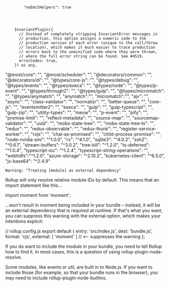             "noEmitHelpers": true

        
        
        
        InvariantPlugin({
          // Instead of completely stripping InvariantError messages in
          // production, this option assigns a numeric code to the
          // production version of each error (unique to the call/throw
          // location), which makes it much easier to trace production
          // errors back to the unminified code where they were thrown,
          // where the full error string can be found. See #4519.
          errorCodes: true,
        }) as any,



"@most/core": "",
    "@most/scheduler": "",
    "@decorators/common": "",
    "@decorators/di": "",
    "@types/core-js": "",
    "@types/debug": "",
    "@types/events": "",
    "@types/execa": "",
    "@types/node": "",
    "@types/p-event": "",
    "@types/through2": "",
    "@types/gulp": "",
    "@types/micromatch": "",
    "@types/anymatch": "",
    "anymatch":"",
    "micromatch":"",
    "ajv": "",
    "async": "",
    "class-validator": "",
    "normalizr": "",
    "better-queue": "",
    "core-js": "",
    "eventemitter2": "",
    "execa": "",
    "gulp": "",
    "gulp-typescript": "",
    "gulp-zip": "",
    "utility-types": "",
    "meow": "",
    "p-event": "",
    "pify": "",
    "promise-limit": "",
    "reflect-metadata": "",
    "source-map": "",
    "sourcemap-validator": "",
    "uuid": "",
    "mobx-state-tree": "",
    "mobx-state-tree-ts": "",
    "redux": "",
    "redux-observable": "",
    "redux-thunk": "",
    "register-service-worker": "",
    "rxjs": "",
    "chai-as-promised": "",
    "child-process-promise": "",
    "node-nvidia-smi": "^1.0.0",
    "rx": "^4.1.0",
    "sqlite3": "^4.0.2",
    "ssh2": "^0.6.1",
    "stream-buffers": "^3.0.2",
    "tree-kill": "^1.2.0",
    "ts-deferred": "^1.0.4",
    "typescript-ioc": "^1.2.4",
    "typescript-string-operations": "",
    "webhdfs":"^1.2.0",
    "azure-storage": "^2.10.2",
    "kubernetes-client": "^6.5.0",
    "js-base64": "^2.4.9"



    Warning: "Treating [module] as external dependency"

Rollup will only resolve relative module IDs by default. This means that an import statement like this...

import moment from 'moment';

...won't result in moment being included in your bundle – instead, it will be an external dependency that is required at runtime. If that's what you want, you can suppress this warning with the external option, which makes your intentions explicit:

// rollup.config.js
export default {
  entry: 'src/index.js',
  dest: 'bundle.js',
  format: 'cjs',
  external: [ 'moment' ] // <-- suppresses the warning
};

If you do want to include the module in your bundle, you need to tell Rollup how to find it. In most cases, this is a question of using rollup-plugin-node-resolve.

Some modules, like events or util, are built in to Node.js. If you want to include those (for example, so that your bundle runs in the browser), you may need to include rollup-plugin-node-builtins.